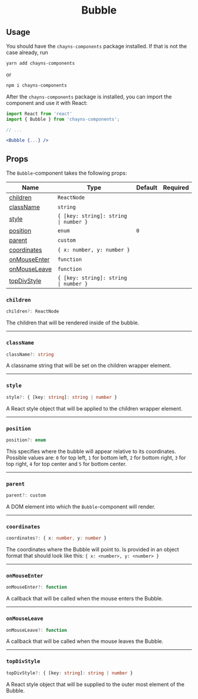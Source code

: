 <div align="center"><h1>Bubble</h1></div>

## Usage

You should have the `chayns-components` package installed. If that is not the
case already, run

```bash
yarn add chayns-components
```

or

```bash
npm i chayns-components
```

After the `chayns-components` package is installed, you can import the component
and use it with React:

```jsx
import React from 'react'
import { Bubble } from 'chayns-components';

// ...

<Bubble {...} />
```

## Props

The `Bubble`-component takes the following props:

| Name                          | Type                                  | Default | Required |
| ----------------------------- | ------------------------------------- | ------- | :------: |
| [children](#children)         | `ReactNode`                           |         |          |
| [className](#classname)       | `string`                              |         |          |
| [style](#style)               | `{ [key: string]: string \| number }` |         |          |
| [position](#position)         | `enum`                                | `0`     |          |
| [parent](#parent)             | `custom`                              |         |          |
| [coordinates](#coordinates)   | `{ x: number, y: number }`            |         |          |
| [onMouseEnter](#onmouseenter) | `function`                            |         |          |
| [onMouseLeave](#onmouseleave) | `function`                            |         |          |
| [topDivStyle](#topdivstyle)   | `{ [key: string]: string \| number }` |         |          |

### `children`

```ts
children?: ReactNode
```

The children that will be rendered inside of the bubble.

---

### `className`

```ts
className?: string
```

A classname string that will be set on the children wrapper element.

---

### `style`

```ts
style?: { [key: string]: string | number }
```

A React style object that will be applied to the children wrapper element.

---

### `position`

```ts
position?: enum
```

This specifies where the bubble will appear relative to its coordinates.
Possible values are: `0` for top left, `1` for bottom left, `2` for bottom
right, `3` for top right, `4` for top center and `5` for bottom center.

---

### `parent`

```ts
parent?: custom
```

A DOM element into which the `Bubble`-component will render.

---

### `coordinates`

```ts
coordinates?: { x: number, y: number }
```

The coordinates where the Bubble will point to. Is provided in an object format
that should look like this: `{ x: <number>, y: <number> }`

---

### `onMouseEnter`

```ts
onMouseEnter?: function
```

A callback that will be called when the mouse enters the Bubble.

---

### `onMouseLeave`

```ts
onMouseLeave?: function
```

A callback that will be called when the mouse leaves the Bubble.

---

### `topDivStyle`

```ts
topDivStyle?: { [key: string]: string | number }
```

A React style object that will be supplied to the outer most element of the
Bubble.
